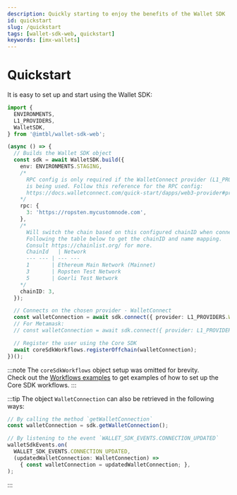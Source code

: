```yaml
---
description: Quickly starting to enjoy the benefits of the Wallet SDK
id: quickstart
slug: /quickstart
tags: [wallet-sdk-web, quickstart]
keywords: [imx-wallets]
---
```


# Quickstart

It is easy to set up and start using the Wallet SDK:

```ts
import {
  ENVIRONMENTS,
  L1_PROVIDERS,
  WalletSDK,
} from '@imtbl/wallet-sdk-web';

(async () => {
  // Builds the Wallet SDK object
  const sdk = await WalletSDK.build({
    env: ENVIRONMENTS.STAGING,
    /*
      RPC config is only required if the WalletConnect provider (L1_PROVIDERS.WALLET_CONNECT)
      is being used. Follow this reference for the RPC config:
      https://docs.walletconnect.com/quick-start/dapps/web3-provider#provider-options
    */
    rpc: {
      3: 'https://ropsten.mycustomnode.com',
    },
    /*
      Will switch the chain based on this configured chainID when connecting to the wallet.(Optional)
      Following the table below to get the chainID and name mapping. 
      Consult https://chainlist.org/ for more.
      ChainId	| Network
      --- --- | --- --- 
      1	      | Ethereum Main Network (Mainnet)
      3	      | Ropsten Test Network
      5	      | Goerli Test Network
    */
    chainID: 3,
  });

  // Connects on the chosen provider - WalletConnect
  const walletConnection = await sdk.connect({ provider: L1_PROVIDERS.WALLET_CONNECT });
  // For Metamask:
  // const walletConnection = await sdk.connect({ provider: L1_PROVIDERS.METAMASK });

  // Register the user using the Core SDK
  await coreSdkWorkflows.registerOffchain(walletConnection);
})();
```

:::note
The `coreSdkWorkflows` object setup was omitted for brevity. <br/>
Check out the [Workflows examples](/sdk-docs/wallet-sdk-web/code-examples#workflows) to get examples of how to set up the Core SDK workflows.
:::

:::tip
The object `WalletConnection` can also be retrieved in the following ways:
```ts
// By calling the method `getWalletConnection`
const walletConnection = sdk.getWalletConnection();

// By listening to the event `WALLET_SDK_EVENTS.CONNECTION_UPDATED`
walletSdkEvents.on(
  WALLET_SDK_EVENTS.CONNECTION_UPDATED,
  (updatedWalletConnection: WalletConnection) =>
    { const walletConnection = updatedWalletConnection; },
);
```
:::
